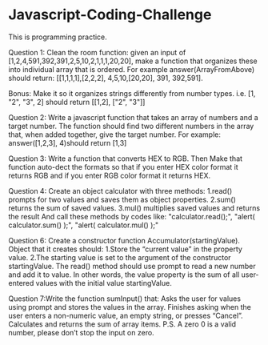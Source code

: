 # Javascript-Coding-Challenge
This is programming practice. 

Question 1:
Clean the room function: 
given an input of [1,2,4,591,392,391,2,5,10,2,1,1,1,20,20], make a function that organizes these into individual array that is ordered. 
For example answer(ArrayFromAbove) should return: [[1,1,1,1],[2,2,2], 4,5,10,[20,20], 391, 392,591].

Bonus: Make it so it organizes strings differently from number types. i.e. [1, "2", "3", 2] should return [[1,2], ["2", "3"]]

Question 2: 
Write a javascript function that takes an array of numbers and a target number. The function should find two different numbers in the array that, when added together, give the target number. For example: answer([1,2,3], 4)should return [1,3]

Question 3: Write a function that converts HEX to RGB. Then Make that function auto-dect the formats so that if you enter HEX color format it returns RGB and if you enter RGB color format it returns HEX.

Question 4: Create an object calculator with three methods:
1.read() prompts for two values and saves them as object properties.
2.sum() returns the sum of saved values.
3.mul() multiplies saved values and returns the result
And call these methods by codes like:
 "calculator.read();",
 "alert( calculator.sum() );",
 "alert( calculator.mul() );"

Question 6: Create a constructor function Accumulator(startingValue).
Object that it creates should:
1.Store the “current value” in the property value. 2.The starting value is set to the argument of the constructor startingValue.
The read() method should use prompt to read a new number and add it to value.
In other words, the value property is the sum of all user-entered values with the initial value startingValue.

Question 7:Write the function sumInput() that:
Asks the user for values using prompt and stores the values in the array.
Finishes asking when the user enters a non-numeric value, an empty string, or presses “Cancel”.
Calculates and returns the sum of array items.
P.S. A zero 0 is a valid number, please don’t stop the input on zero.
